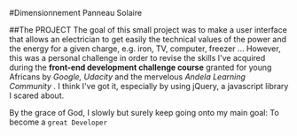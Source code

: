 #Dimensionnement Panneau Solaire

##The PROJECT
The goal of this small project was to make a user interface that allows an electrician to get easily the 
technical values of the power and the energy for a given charge, e.g. iron, TV, computer, freezer ...
However, this was a personal challenge in order to revise the skills I've acquired during the **front-end 
development challenge course** granted for young Africans by *Google, Udacity* and the mervelous _Andela Learning 
Community_ . I think I've got it, especially by using jQuery, a javascript library I scared about.

By the grace of God, I slowly but surely keep going onto my main goal: To become a `great Developer`    
